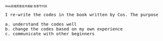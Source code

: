 <p style="font-size:9px">Web前端黑客技术揭秘 各章节代码</p><pre>
I re-write the codes in the book written by Cos. The purpose of the re-writing is to:</br>
a. understand the codes well
b. change the codes based on my own experience
c. communicate with other beginners
</pre>
